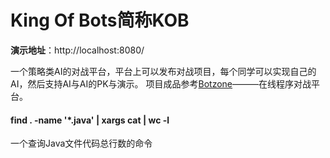 # King Of Bots简称KOB

**演示地址**：http://localhost:8080/

一个策略类AI的对战平台，平台上可以发布对战项目，每个同学可以实现自己的AI，然后支持AI与AI的PK与演示。
项目成品参考[Botzone](https://www.botzone.org.cn/)———在线程序对战平台。

#### find . -name '*.java' | xargs cat | wc -l
一个查询Java文件代码总行数的命令
